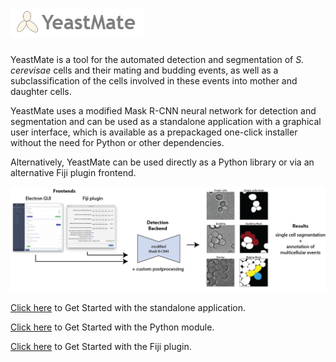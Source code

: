 # ![Logo](imgs/ym.PNG)

YeastMate is a tool for the automated detection and segmentation of *S. cerevisae* cells and their mating and budding events, as well as a subclassification of the cells involved in these events into mother and daughter cells.

YeastMate uses a modified Mask R-CNN neural network for detection and segmentation and can be used as a standalone application with a graphical user interface, which is available as a prepackaged one-click installer without the need for Python or other dependencies. 

Alternatively, YeastMate can be used directly as a Python library or via an alternative Fiji plugin frontend.

![Screenshot](imgs/fig1.png)

[Click here](./gui.md) to Get Started with the standalone application.

[Click here](./environment.md) to Get Started with the Python module.

[Click here](./fiji.md) to Get Started with the Fiji plugin.
